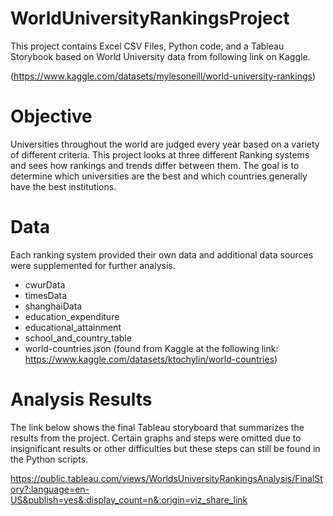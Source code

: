 # WorldUniversityRankingsProject

This project contains Excel CSV Files, Python code, and a Tableau Storybook based on World University data from following link on Kaggle.

(https://www.kaggle.com/datasets/mylesoneill/world-university-rankings)

# Objective

Universities throughout the world are judged every year based on a variety of different criteria. This project looks at three different Ranking systems and sees how rankings and trends differ between them. The goal is to determine which universities are the best and which countries generally have the best institutions. 

# Data

Each ranking system provided their own data and additional data sources were supplemented for further analysis. 
- cwurData
- timesData
- shanghaiData
- education_expenditure
- educational_attainment
- school_and_country_table
- world-countries.json (found from Kaggle at the following link: https://www.kaggle.com/datasets/ktochylin/world-countries)

# Analysis Results

The link below shows the final Tableau storyboard that summarizes the results from the project. Certain graphs and steps were omitted due to insignificant results or other difficulties but these steps can still be found in the Python scripts.

https://public.tableau.com/views/WorldsUniversityRankingsAnalysis/FinalStory?:language=en-US&publish=yes&:display_count=n&:origin=viz_share_link
